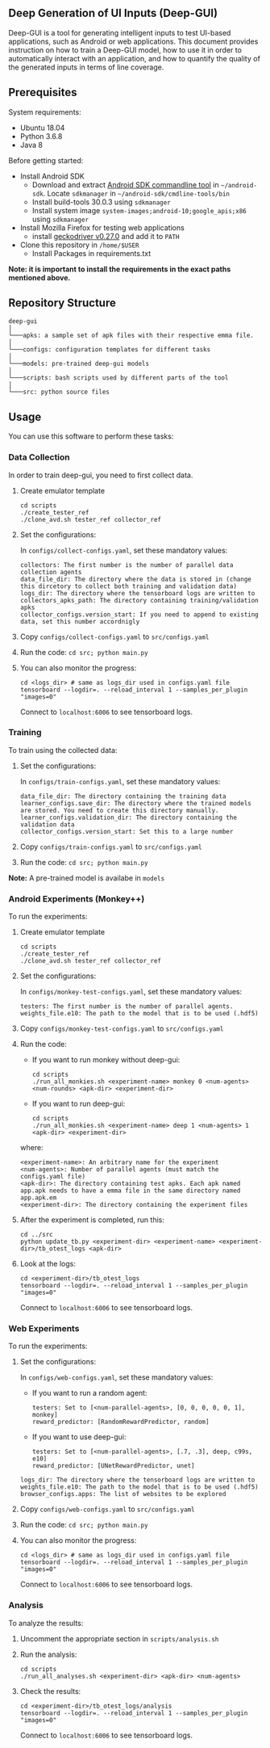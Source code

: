 ## Deep Generation of UI Inputs (Deep-GUI)

Deep-GUI is a tool for generating intelligent inputs to test UI-based applications, such as Android or web applications.
This document provides instruction on how to train a Deep-GUI model, how to use it in order to  automatically 
interact with an application, and how to quantify the quality of the generated inputs in terms of line coverage.

## Prerequisites

System requirements:
* Ubuntu 18.04
* Python 3.6.8
* Java 8

Before getting started:
* Install Android SDK
	* Download and extract [Android SDK commandline tool](https://developer.android.com/studio?gclid=CjwKCAjwsNiIBhBdEiwAJK4khrwyna4oZ6jQkkxhGoo-uwrnpyDt3BJkkd0Bb2Hy01QzyOps16QByBoCKFUQAvD_BwE&gclsrc=aw.ds#command-tools) in `~/android-sdk`. Locate `sdkmanager` in `~/android-sdk/cmdline-tools/bin`    
	* Install build-tools 30.0.3 using `sdkmanager`
	* Install system image `system-images;android-10;google_apis;x86` using `sdkmanager`
* Install Mozilla Firefox for testing web applications
	* install [geckodriver v0.27.0](https://github.com/mozilla/geckodriver/releases/tag/v0.27.0) and add it to `PATH`
* Clone this repository in `/home/$USER`
	* Install Packages in requirements.txt

**Note: it is important to install the requirements in the exact paths mentioned above.**
## Repository Structure
```
deep-gui        
│
└───apks: a sample set of apk files with their respective emma file.
│
└───configs: configuration templates for different tasks
│   
└───models: pre-trained deep-gui models
│   
└───scripts: bash scripts used by different parts of the tool
│   
└───src: python source files 
```

## Usage
You can use this software to perform these tasks:

### Data Collection
In order to train deep-gui, you need to first collect data.

1. Create emulator template
   ```
   cd scripts
   ./create_tester_ref
   ./clone_avd.sh tester_ref collector_ref
   ```
2. Set the configurations:
	
   In `configs/collect-configs.yaml`, set these mandatory values:
   ```
   collectors: The first number is the number of parallel data collection agents
   data_file_dir: The directory where the data is stored in (change this dircetory to collect both training and validation data)
   logs_dir: The directory where the tensorboard logs are written to
   collectors_apks_path: The directory containing training/validation apks
   collector_configs.version_start: If you need to append to existing data, set this number accordnigly
   ```
3. Copy `configs/collect-configs.yaml` to `src/configs.yaml`
4. Run the code: `cd src; python main.py`
5. You can also monitor the progress:
	```
	cd <logs_dir> # same as logs_dir used in configs.yaml file
	tensorboard --logdir=. --reload_interval 1 --samples_per_plugin "images=0"
	```
    Connect to `localhost:6006` to see tensorboard logs.


### Training
To train using the collected data:
1. Set the configurations:
	
   In `configs/train-configs.yaml`, set these mandatory values:
   ```
   data_file_dir: The directory containing the training data
   learner_configs.save_dir: The directory where the trained models are stored. You need to create this directory manually.
   learner_configs.validation_dir: The directory containing the validation data
   collector_configs.version_start: Set this to a large number
   ```
2. Copy `configs/train-configs.yaml` to `src/configs.yaml`
3. Run the code: `cd src; python main.py`

<b>Note:</b> A pre-trained model is availabe in `models`

### Android Experiments (Monkey++)
To run the experiments:
1. Create emulator template
   ```
   cd scripts
   ./create_tester_ref
   ./clone_avd.sh tester_ref collector_ref
   ```
2. Set the configurations:
	
   In `configs/monkey-test-configs.yaml`, set these mandatory values:
   ```
   testers: The first number is the number of parallel agents.
   weights_file.e10: The path to the model that is to be used (.hdf5)
   ```
3. Copy `configs/monkey-test-configs.yaml` to `src/configs.yaml`

4. Run the code:
	* If you want to run monkey without deep-gui: 
		```
    	cd scripts
		./run_all_monkies.sh <experiment-name> monkey 0 <num-agents> <num-rounds> <apk-dir> <experiment-dir>
		```
    * If you want to run deep-gui: 
		```
    	cd scripts
		./run_all_monkies.sh <experiment-name> deep 1 <num-agents> 1 <apk-dir> <experiment-dir>
		```
 	where:
    ```
   <experiment-name>: An arbitrary name for the experiment
   <num-agents>: Number of parallel agents (must match the configs.yaml file)
   <apk-dir>: The directory containing test apks. Each apk named app.apk needs to have a emma file in the same directory named app.apk.em
   <experiment-dir>: The directory containing the experiment files
   ```
5. After the experiment is completed, run this:
	```
	cd ../src
	python update_tb.py <experiment-dir> <experiment-name> <experiment-dir>/tb_otest_logs <apk-dir>
	```

6. Look at the logs:
	```
	cd <experiment-dir>/tb_otest_logs
	tensorboard --logdir=. --reload_interval 1 --samples_per_plugin "images=0"
	```
    Connect to `localhost:6006` to see tensorboard logs.


### Web Experiments
To run the experiments:
1. Set the configurations:
	
    In `configs/web-configs.yaml`, set these mandatory values:
    * If you want to run a random agent:
    	```
        testers: Set to [<num-parallel-agents>, [0, 0, 0, 0, 0, 1], monkey]
        reward_predictor: [RandomRewardPredictor, random]
        ```
    * If you want to use deep-gui:
    	```
        testers: Set to [<num-parallel-agents>, [.7, .3], deep, c99s, e10]
        reward_predictor: [UNetRewardPredictor, unet]
        ```
    ```
    logs_dir: The directory where the tensorboard logs are written to
    weights_file.e10: The path to the model that is to be used (.hdf5)
    browser_configs.apps: The list of websites to be explored
    ```
2. Copy `configs/web-configs.yaml` to `src/configs.yaml`
3. Run the code: `cd src; python main.py`
4. You can also monitor the progress:
	```
	cd <logs_dir> # same as logs_dir used in configs.yaml file
	tensorboard --logdir=. --reload_interval 1 --samples_per_plugin "images=0"
	```
    Connect to `localhost:6006` to see tensorboard logs.

### Analysis
To analyze the results:
1. Uncomment the appropriate section in `scripts/analysis.sh`
2. Run the analysis:
	```
	cd scripts
	./run_all_analyses.sh <experiment-dir> <apk-dir> <num-agents>
	```
3. Check the results:
	```
	cd <experiment-dir>/tb_otest_logs/analysis
	tensorboard --logdir=. --reload_interval 1 --samples_per_plugin "images=0"
   	```
    
	Connect to `localhost:6006` to see tensorboard logs.

